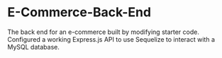 # E-Commerce-Back-End
The back end for an e-commerce built by modifying starter code. Configured a working Express.js API to use Sequelize to interact with a MySQL database.
